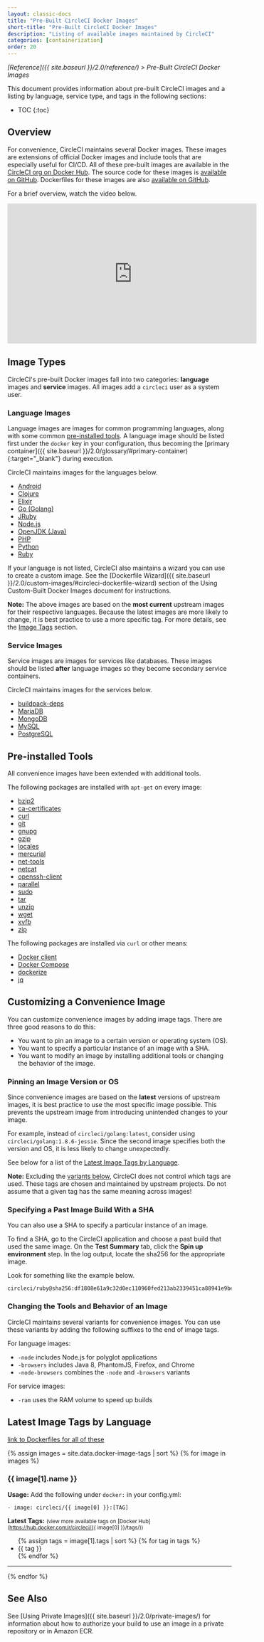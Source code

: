 ```yaml
---
layout: classic-docs
title: "Pre-Built CircleCI Docker Images"
short-title: "Pre-Built CircleCI Docker Images"
description: "Listing of available images maintained by CircleCI"
categories: [containerization]
order: 20
---
```

*[Reference]({{ site.baseurl }}/2.0/reference/) > Pre-Built CircleCI Docker Images*

This document provides information about pre-built CircleCI images and a listing by language, service type, and tags in the following sections:

* TOC
{:toc}

## Overview

For convenience,
CircleCI maintains several Docker images.
These images are extensions of official Docker images
and include tools that are especially useful for CI/CD.
All of these pre-built images are available in the [CircleCI org on Docker Hub](https://hub.docker.com/r/circleci/).
The source code for these images is [available on GitHub](https://github.com/circleci/circleci-images).
Dockerfiles for these images are also [available on GitHub](https://github.com/circleci-public/circleci-dockerfiles).

For a brief overview,
watch the video below.

<div class="video-wrapper">
    <iframe width="560" height="315" src="https://www.youtube.com/embed/PgIwBzXBn7M" frameborder="0" allowfullscreen></iframe>
</div>

## Image Types

CircleCI's pre-built Docker images fall into two categories:
**language** images and **service** images.
All images add a `circleci` user as a system user.

### Language Images

Language images are images for common programming languages,
along with some common [pre-installed tools](#pre-installed-tools).
A language image should be listed first under the `docker` key in your configuration,
thus becoming the [primary container]({{ site.baseurl }}/2.0/glossary/#primary-container){:target="_blank"} during execution.

CircleCI maintains images for the languages below.

- [Android](#android)
- [Clojure](#clojure)
- [Elixir](#elixir)
- [Go (Golang)](#go-golang)
- [JRuby](#jruby)
- [Node.js](#nodejs)
- [OpenJDK (Java)](#openjdk)
- [PHP](#php)
- [Python](#python)
- [Ruby](#ruby)

If your language is not listed,
CircleCI also maintains a wizard you can use to create a custom image.
See the [Dockerfile Wizard]({{ site.baseurl }}/2.0/custom-images/#circleci-dockerfile-wizard) section of the Using Custom-Built Docker Images document for instructions.

**Note:**
The above images are based on the **most current** upstream images for their respective languages.
Because the latest images are more likely to change,
it is best practice to use a more specific tag.
For more details,
see the [Image Tags](#image-tags) section.

### Service Images

Service images are images for services like databases.
These images should be listed **after** language images
so they become secondary service containers.

CircleCI maintains images for the services below.

- [buildpack-deps](#buildpack-deps)
- [MariaDB](#mariadb)
- [MongoDB](#mongodb)
- [MySQL](#mysql)
- [PostgreSQL](#postgresql)

## Pre-installed Tools

All convenience images have been extended with additional tools.

The following packages are installed with `apt-get` on every image:

- [bzip2](https://packages.debian.org/stretch/bzip2)
- [ca-certificates](https://packages.debian.org/stretch/ca-certificates)
- [curl](https://packages.debian.org/stretch/curl)
- [git](https://packages.debian.org/stretch/git)
- [gnupg](https://packages.debian.org/stretch/gnupg)
- [gzip](https://packages.debian.org/stretch/gzip)
- [locales](https://packages.debian.org/stretch/locales)
- [mercurial](https://packages.debian.org/stretch/mercurial)
- [net-tools](https://packages.debian.org/stretch/net-tools)
- [netcat](https://packages.debian.org/stretch/netcat)
- [openssh-client](https://packages.debian.org/stretch/openssh-client)
- [parallel](https://packages.debian.org/stretch/parallel)
- [sudo](https://packages.debian.org/stretch/sudo)
- [tar](https://packages.debian.org/stretch/tar)
- [unzip](https://packages.debian.org/stretch/unzip)
- [wget](https://packages.debian.org/stretch/wget)
- [xvfb](https://packages.debian.org/stretch/xvfb)
- [zip](https://packages.debian.org/stretch/zip)

The following packages are installed via `curl` or other means:

- [Docker client](https://docs.docker.com/install/)
- [Docker Compose](https://docs.docker.com/compose/overview/)
- [dockerize](https://github.com/jwilder/dockerize)
- [jq](https://stedolan.github.io/jq/)

## Customizing a Convenience Image

You can customize convenience images by adding image tags.
There are three good reasons to do this:

- You want to pin an image to a certain version or operating system (OS).
- You want to specify a particular instance of an image with a SHA.
- You want to modify an image by installing additional tools
or changing the behavior of the image.

### Pinning an Image Version or OS

Since convenience images are based on the **latest** versions of upstream images,
it is best practice
to use the most specific image possible.
This prevents the upstream image
from introducing unintended changes to your image.

For example,
instead of `circleci/golang:latest`,
consider using `circleci/golang:1.8.6-jessie`.
Since the second image specifies both the version and OS,
it is less likely to change unexpectedly.

See below for a list of the [Latest Image Tags by Language](#latest-image-tags-by-language).

**Note:**
Excluding the [variants below](#changing-the-tools-and-behavior-of-an-image),
CircleCI does not control which tags are used.
These tags are chosen and maintained by upstream projects.
Do not assume
that a given tag has the same meaning across images!

### Specifying a Past Image Build With a SHA

You can also use a SHA
to specify a particular instance of an image.

To find a SHA,
go to the CircleCI application
and choose a past build
that used the same image.
On the **Test Summary** tab,
click the **Spin up environment** step.
In the log output,
locate the sha256 for the appropriate image.

Look for something like the example below.

```
circleci/ruby@sha256:df1808e61a9c32d0ec110960fed213ab2339451ca88941e9be01a03adc98396e
```

### Changing the Tools and Behavior of an Image

CircleCI maintains several variants for convenience images.
You can use these variants
by adding the following suffixes to the end of image tags.

For language images:

- `-node` includes Node.js for polyglot applications
- `-browsers` includes Java 8, PhantomJS, Firefox, and Chrome
- `-node-browsers` combines the `-node` and `-browsers` variants

For service images:

- `-ram` uses the RAM volume to speed up builds

## Latest Image Tags by Language

[link to Dockerfiles for all of these](https://github.com/circleci-public/circleci-dockerfiles)

{% assign images = site.data.docker-image-tags | sort %}
{% for image in images %}

### {{ image[1].name }}

**Usage:** Add the following under `docker:` in your config.yml:  

`- image: circleci/{{ image[0] }}:[TAG]`

**Latest Tags:** <small>(view more available tags on [Docker Hub](https://hub.docker.com/r/circleci/{{ image[0] }}/tags/))</small>

<ul class="list-2cols">
{% assign tags = image[1].tags | sort %}
{% for tag in tags %}
<li>{{ tag }}</li>
{% endfor %}
</ul>

---

{% endfor %}

## See Also

See [Using Private Images]({{ site.baseurl }}/2.0/private-images/) for information about how to authorize your build to use an image in a private repository or in Amazon ECR.
